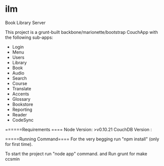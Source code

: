 ilm
===

Book Library Server

This project is a grunt-built backbone/marionette/bootstrap CouchApp with the following sub-apps:

* Login
* Menu
* Users
* Library
* Book
* Audio
* Search
* Course
* Translate
* Accents
* Glossary
* Bookstore
* Reporting
* Reader
* CodeSync

======Requirements ====
Node Version: >v0.10.21
CouchDB  Version : 

=====Running Command====
For the very begging run "npm install" (only for first time).

To start the project run "node app" command.
 and Run grunt for make ccsmin 

